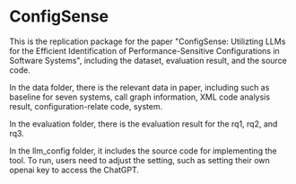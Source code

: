 # ConfigSense

This is the replication package for the paper "ConfigSense: Utilizting LLMs for the Efficient Identification of Performance-Sensitive Configurations in Software Systems", including the dataset, evaluation result, and the source code.

In the data folder, there is the relevant data in paper, including such as baseline for seven systems, call graph information, XML code analysis result, configuration-relate code, system.

In the evaluation folder, there is the evaluation result for the rq1, rq2, and rq3.

In the llm_config folder, it includes the source code for implementing the tool. To run, users need to adjust the setting, such as setting their own openai key to access the ChatGPT.